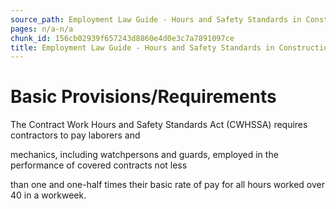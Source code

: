 ```yaml
---
source_path: Employment Law Guide - Hours and Safety Standards in Construction Contracts.md
pages: n/a-n/a
chunk_id: 156cb02939f657243d8860e4d0e3c7a7891097ce
title: Employment Law Guide - Hours and Safety Standards in Construction Contracts
---
```

# Basic Provisions/Requirements

The Contract Work Hours and Safety Standards Act (CWHSSA) requires contractors to pay laborers and

mechanics, including watchpersons and guards, employed in the performance of covered contracts not less

than one and one-half times their basic rate of pay for all hours worked over 40 in a workweek.
